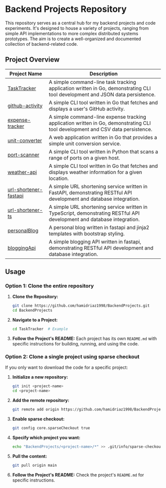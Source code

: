 # Backend Projects Repository

This repository serves as a central hub for my backend projects and code experiments. It's designed to house a variety of projects, ranging from simple API implementations to more complex distributed systems prototypes. The aim is to create a well-organized and documented collection of backend-related code.

## Project Overview

| Project Name                                     | Description                                                                                                                    |
| ------------------------------------------------ | ------------------------------------------------------------------------------------------------------------------------------ |
| [TaskTracker](./TaskTracker)                     | A simple command-line task tracking application written in Go, demonstrating CLI tool development and JSON data persistence.   |
| [github-activity](./github-activity)             | A simple CLI tool written in Go that fetches and displays a user's GitHub activity.                                            |
| [expense-tracker](./expense-tracker)             | A simple command-line expense tracking application written in Go, demonstrating CLI tool development and CSV data persistence. |
| [unit-converter](./unit-converter)               | A web application written in Go that provides a simple unit conversion service.                                                |
| [port-scanner](./port_scanner_py)                | A simple CLI tool written in Python that scans a range of ports on a given host.                                               |
| [weather-api](./weather-api)                     | A simple CLI tool written in Go that fetches and displays weather information for a given location.                            |
| [url-shortener-fastapi](./url-shortener-fastapi) | A simple URL shortening service written in FastAPI, demonstrating RESTful API development and database integration.            |
| [url-shortener-ts](./url-shortener-ts)           | A simple URL shortening service written in TypeScript, demonstrating RESTful API development and database integration.         |
| [personalBlog](./personalBlog)                   | A personal blog written in fastapi and jinja2 templates with bootstrap styling.                                                |
| [bloggingApi](./bloggingApi)                     | A simple blogging API written in fastapi, demonstrating RESTful API development and database integration.                      |

## Usage

### Option 1: Clone the entire repository

1.  **Clone the Repository:**

    ```bash
    git clone https://github.com/hamidriaz1998/BackendProjects.git
    cd BackendProjects
    ```

2.  **Navigate to a Project:**

    ```bash
    cd TaskTracker  # Example
    ```

3.  **Follow the Project's README:** Each project has its own `README.md` with specific instructions for building, running, and using the code.

### Option 2: Clone a single project using sparse checkout

If you only want to download the code for a specific project:

1. **Initialize a new repository:**

   ```bash
   git init <project-name>
   cd <project-name>
   ```

2. **Add the remote repository:**

   ```bash
   git remote add origin https://github.com/hamidriaz1998/BackendProjects.git
   ```

3. **Enable sparse checkout:**

   ```bash
   git config core.sparseCheckout true
   ```

4. **Specify which project you want:**

   ```bash
   echo "BackendProjects/<project-name>/*" >> .git/info/sparse-checkout
   ```

5. **Pull the content:**

   ```bash
   git pull origin main
   ```

6. **Follow the Project's README:** Check the project's `README.md` for specific instructions.
